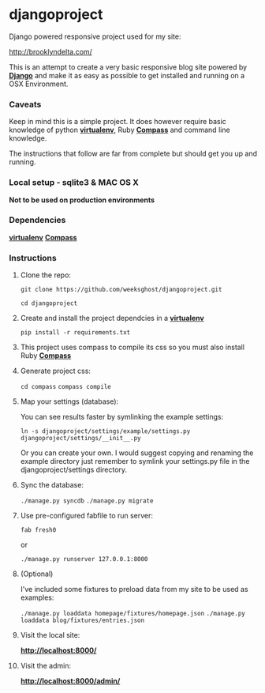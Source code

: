 # djangoproject

Django powered responsive project used for my site:

http://brooklyndelta.com/

This is an attempt to create a very basic responsive blog site powered by **[Django](https://www.djangoproject.com/)**
and make it as easy as possible to get installed and running on a OSX Environment.

### Caveats

Keep in mind this is a simple project. It does however require basic knowledge of python **[virtualenv](http://www.virtualenv.org/en/latest/)**,
Ruby **[Compass](https://rubygems.org/gems/compass)** and command line knowledge.

The instructions that follow are far from complete but should get you up and running.

### Local setup - sqlite3 & MAC OS X
**Not to be used on production environments**

### Dependencies

**[virtualenv](http://www.virtualenv.org/en/latest/)**
**[Compass](https://rubygems.org/gems/compass)**

### Instructions

1. Clone the repo:

    `git clone https://github.com/weeksghost/djangoproject.git`

    `cd djangoproject`

2.  Create and install the project dependcies in a **[virtualenv](http://www.virtualenv.org/en/latest/virtualenv.html#installation)**

    `pip install -r requirements.txt`

3.  This project uses compass to compile its css so you must also install Ruby **[Compass](https://rubygems.org/gems/compass)**

4. Generate project css:

    `cd compass`
    `compass compile`

5. Map your settings (database):

    You can see results faster by symlinking the example settings:

    `ln -s djangoproject/settings/example/settings.py djangoproject/settings/__init__.py`

    Or you can create your own. I would suggest copying and renaming the example directory
    just remember to symlink your settings.py file in the djangoproject/settings directory.


6. Sync the database:

    `./manage.py syncdb`
    `./manage.py migrate`

7. Use pre-configured fabfile to run server:

    `fab fresh0`

    or

    `./manage.py runserver 127.0.0.1:8000`

8. (Optional)

    I've included some fixtures to preload data from my site to be used as examples:

    `./manage.py loaddata homepage/fixtures/homepage.json`
    `./manage.py loaddata blog/fixtures/entries.json`

9. Visit the local site:

    **[http://localhost:8000/](http://localhost:8000/)**

10. Visit the admin:

    **[http://localhost:8000/admin/](http://localhost:8000/admin/)**
